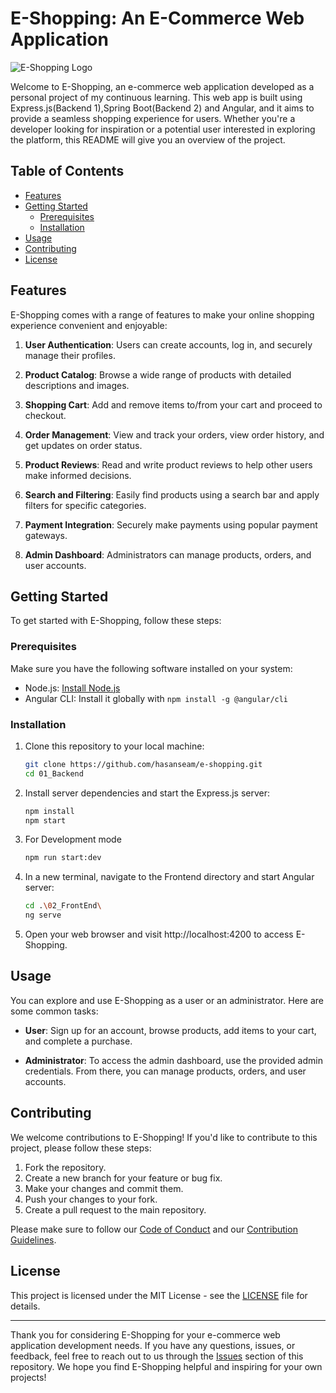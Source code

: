 # E-Shopping: An E-Commerce Web Application

![E-Shopping Logo](e-shopping-logo.png)

Welcome to E-Shopping, an e-commerce web application developed as a personal project of my continuous learning. This web app is built using Express.js(Backend 1),Spring Boot(Backend 2) and Angular, and it aims to provide a seamless shopping experience for users. Whether you're a developer looking for inspiration or a potential user interested in exploring the platform, this README will give you an overview of the project.

## Table of Contents

- [Features](#features)
- [Getting Started](#getting-started)
  - [Prerequisites](#prerequisites)
  - [Installation](#installation)
- [Usage](#usage)
- [Contributing](#contributing)
- [License](#license)

## Features

E-Shopping comes with a range of features to make your online shopping experience convenient and enjoyable:

1. **User Authentication**: Users can create accounts, log in, and securely manage their profiles.

2. **Product Catalog**: Browse a wide range of products with detailed descriptions and images.

3. **Shopping Cart**: Add and remove items to/from your cart and proceed to checkout.

4. **Order Management**: View and track your orders, view order history, and get updates on order status.

5. **Product Reviews**: Read and write product reviews to help other users make informed decisions.

6. **Search and Filtering**: Easily find products using a search bar and apply filters for specific categories.

7. **Payment Integration**: Securely make payments using popular payment gateways.

8. **Admin Dashboard**: Administrators can manage products, orders, and user accounts.

## Getting Started

To get started with E-Shopping, follow these steps:

### Prerequisites

Make sure you have the following software installed on your system:

- Node.js: [Install Node.js](https://nodejs.org/)
- Angular CLI: Install it globally with `npm install -g @angular/cli`

### Installation

1. Clone this repository to your local machine:

   ```bash
   git clone https://github.com/hasanseam/e-shopping.git
   cd 01_Backend
   
2. Install server dependencies and start the Express.js server:
   ```bash
   npm install
   npm start
   
3. For Development mode
   ```bash
   npm run start:dev

4. In a new terminal, navigate to the Frontend directory and start Angular server:
   ```bash
   cd .\02_FrontEnd\
   ng serve

5. Open your web browser and visit http://localhost:4200 to access E-Shopping.


## Usage

You can explore and use E-Shopping as a user or an administrator. Here are some common tasks:

- **User**: Sign up for an account, browse products, add items to your cart, and complete a purchase.

- **Administrator**: To access the admin dashboard, use the provided admin credentials. From there, you can manage products, orders, and user accounts.

## Contributing

We welcome contributions to E-Shopping! If you'd like to contribute to this project, please follow these steps:

1. Fork the repository.
2. Create a new branch for your feature or bug fix.
3. Make your changes and commit them.
4. Push your changes to your fork.
5. Create a pull request to the main repository.

Please make sure to follow our [Code of Conduct](CODE_OF_CONDUCT.md) and our [Contribution Guidelines](CONTRIBUTING.md).

## License

This project is licensed under the MIT License - see the [LICENSE](LICENSE) file for details.

---

Thank you for considering E-Shopping for your e-commerce web application development needs. If you have any questions, issues, or feedback, feel free to reach out to us through the [Issues](https://github.com/yourusername/e-shopping/issues) section of this repository. We hope you find E-Shopping helpful and inspiring for your own projects!


   
